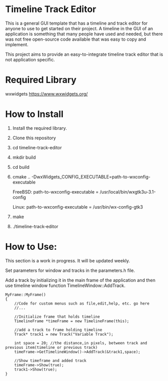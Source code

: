 # Timeline Track Editor
This is a general GUI template that has a timeline and track editor for anyone to use to get started on their project.
A timeline in the GUI of an application is something that many people have used and needed, 
but there was not free open-source code available that was easy to copy and implement.

This project aims to provide an easy-to-integrate timeline track editor that is not application specific.

# Required Library

wxwidgets https://www.wxwidgets.org/


# How to Install

1. Install the required library.
2. Clone this repository
3. cd timeline-track-editor
4. mkdir build
5. cd build
6. cmake .. -DwxWidgets_CONFIG_EXECUTABLE=path-to-wxconfig-executable
    
    FreeBSD: path-to-wxconfig-executable = /usr/local/bin/wxgtk3u-3.1-config
    
    Linux: path-to-wxconfig-executable = /usr/bin/wx-config-gtk3
7. make
8. ./timeline-track-editor


# How to Use:

This section is a work in progress. It will be updated weekly.

Set parameters for window and tracks in the parameters.h file.

Add a track by initializing it in the main frame of the application and then use timeline window function TimelineWindow::AddTrack.

	MyFrame::MyFrame()
	{
		//Code for custom menus such as file,edit,help, etc. go here
		//...
		
		//Initialize frame that holds timeline
		TimelineFrame *timeFrame = new TimelineFrame(this);
		
		//add a track to frame holding timeline
		Track* track1 = new Track("Variable Track");
		
		int space = 20; //the distance,in pixels, between track and previous item(timeline or previous track)
		timeFrame->GetTimelineWindow()->AddTrack(&track1,space);
		
		//Show timeframe and added track
		timeFrame->Show(true);
		track1->Show(true);
	}
	
